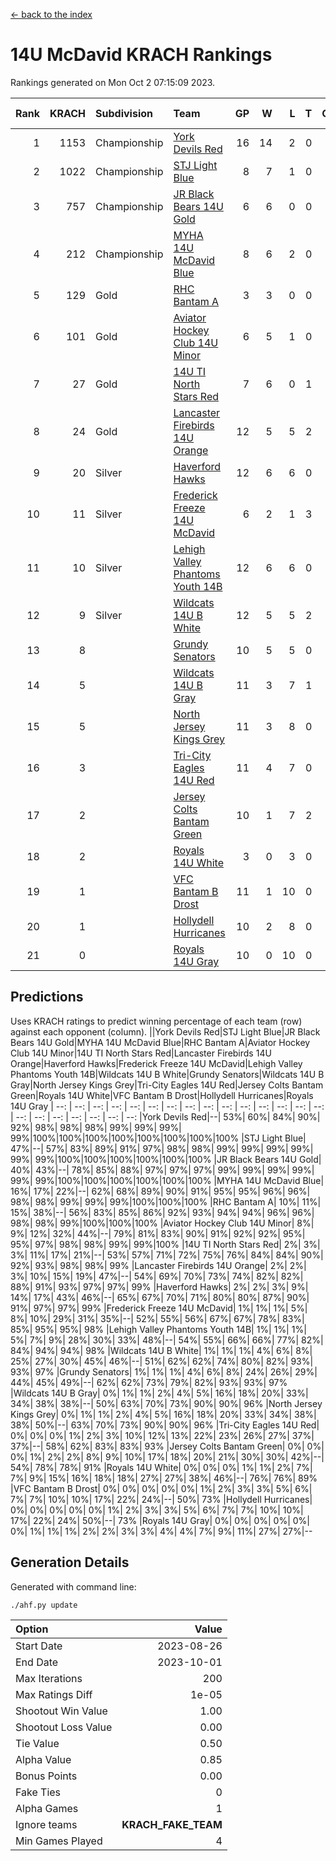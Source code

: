 [<- back to the index](readme.md)
# 14U McDavid KRACH Rankings
Rankings generated on Mon Oct  2 07:15:09 2023.

Rank|KRACH|Subdivision|Team|GP|W|L|T|OTW|OTL|SoS|Exp Wins|Win Diff
---:|---:|:---|:---|---:|---:|---:|---:|---:|---:|---:|---:|---:
1|1153|Championship|[York Devils Red](https://gamesheetstats.com/seasons/3659/teams/140644/schedule)|16|14|2|0|0|0|528|14.8|-0.0
2|1022|Championship|[STJ Light Blue](https://gamesheetstats.com/seasons/3659/teams/140639/schedule)|8|7|1|0|0|0|268|7.8|-0.0
3|757|Championship|[JR Black Bears 14U Gold](https://gamesheetstats.com/seasons/3659/teams/140633/schedule)|6|6|0|0|0|0|18|6.9|0.0
4|212|Championship|[MYHA 14U McDavid Blue](https://gamesheetstats.com/seasons/3659/teams/140636/schedule)|8|6|2|0|0|0|268|6.8|-0.0
5|129|Gold|[RHC Bantam A](https://gamesheetstats.com/seasons/3659/teams/140618/schedule)|3|3|0|0|0|0|5|3.9|0.0
6|101|Gold|[Aviator Hockey Club 14U Minor](https://gamesheetstats.com/seasons/3659/teams/140627/schedule)|6|5|1|0|0|0|112|5.9|0.0
7|27|Gold|[14U TI North Stars Red](https://gamesheetstats.com/seasons/3659/teams/140626/schedule)|7|6|0|1|0|0|3|7.4|0.0
8|24|Gold|[Lancaster Firebirds 14U Orange](https://gamesheetstats.com/seasons/3659/teams/140634/schedule)|12|5|5|2|0|0|220|6.9|0.0
9|20|Silver|[Haverford Hawks](https://gamesheetstats.com/seasons/3659/teams/140630/schedule)|12|6|6|0|0|0|344|6.9|0.0
10|11|Silver|[Frederick Freeze 14U McDavid](https://gamesheetstats.com/seasons/3659/teams/140628/schedule)|6|2|1|3|0|0|11|4.4|0.0
11|10|Silver|[Lehigh Valley Phantoms Youth 14B](https://gamesheetstats.com/seasons/3659/teams/140635/schedule)|12|6|6|0|1|1|189|6.9|0.0
12|9|Silver|[Wildcats 14U B White](https://gamesheetstats.com/seasons/3659/teams/140643/schedule)|12|5|5|2|1|1|111|6.9|0.0
13|8||[Grundy Senators](https://gamesheetstats.com/seasons/3659/teams/140629/schedule)|10|5|5|0|0|0|151|5.9|0.0
14|5||[Wildcats 14U B Gray](https://gamesheetstats.com/seasons/3659/teams/140642/schedule)|11|3|7|1|0|0|128|4.4|0.0
15|5||[North Jersey Kings Grey](https://gamesheetstats.com/seasons/3659/teams/140637/schedule)|11|3|8|0|1|0|93|3.9|0.0
16|3||[Tri-City Eagles 14U Red](https://gamesheetstats.com/seasons/3659/teams/140640/schedule)|11|4|7|0|1|0|201|4.9|0.0
17|2||[Jersey Colts Bantam Green](https://gamesheetstats.com/seasons/3659/teams/140632/schedule)|10|1|7|2|0|0|117|2.9|0.0
18|2||[Royals 14U White](https://gamesheetstats.com/seasons/3659/teams/140620/schedule)|3|0|3|0|0|1|579|0.9|0.0
19|1||[VFC Bantam B Drost](https://gamesheetstats.com/seasons/3659/teams/140641/schedule)|11|1|10|0|0|1|164|1.9|0.0
20|1||[Hollydell Hurricanes](https://gamesheetstats.com/seasons/3659/teams/140631/schedule)|10|2|8|0|0|0|112|2.9|0.0
21|0||[Royals 14U Gray](https://gamesheetstats.com/seasons/3659/teams/140638/schedule)|10|0|10|0|0|0|88|0.9|0.0

## Predictions
Uses KRACH ratings to predict winning percentage of each team (row) against each opponent (column).
||York Devils Red|STJ Light Blue|JR Black Bears 14U Gold|MYHA 14U McDavid Blue|RHC Bantam A|Aviator Hockey Club 14U Minor|14U TI North Stars Red|Lancaster Firebirds 14U Orange|Haverford Hawks|Frederick Freeze 14U McDavid|Lehigh Valley Phantoms Youth 14B|Wildcats 14U B White|Grundy Senators|Wildcats 14U B Gray|North Jersey Kings Grey|Tri-City Eagles 14U Red|Jersey Colts Bantam Green|Royals 14U White|VFC Bantam B Drost|Hollydell Hurricanes|Royals 14U Gray
| --: | --: | --: | --: | --: | --: | --: | --: | --: | --: | --: | --: | --: | --: | --: | --: | --: | --: | --: | --: | --: | --: 
|York Devils Red|--| 53%| 60%| 84%| 90%| 92%| 98%| 98%| 98%| 99%| 99%| 99%| 99%|100%|100%|100%|100%|100%|100%|100%|100%
|STJ Light Blue| 47%|--| 57%| 83%| 89%| 91%| 97%| 98%| 98%| 99%| 99%| 99%| 99%| 99%| 99%|100%|100%|100%|100%|100%|100%
|JR Black Bears 14U Gold| 40%| 43%|--| 78%| 85%| 88%| 97%| 97%| 97%| 99%| 99%| 99%| 99%| 99%| 99%|100%|100%|100%|100%|100%|100%
|MYHA 14U McDavid Blue| 16%| 17%| 22%|--| 62%| 68%| 89%| 90%| 91%| 95%| 95%| 96%| 96%| 98%| 98%| 99%| 99%| 99%|100%|100%|100%
|RHC Bantam A| 10%| 11%| 15%| 38%|--| 56%| 83%| 85%| 86%| 92%| 93%| 94%| 94%| 96%| 96%| 98%| 98%| 99%|100%|100%|100%
|Aviator Hockey Club 14U Minor|  8%|  9%| 12%| 32%| 44%|--| 79%| 81%| 83%| 90%| 91%| 92%| 92%| 95%| 95%| 97%| 98%| 98%| 99%| 99%|100%
|14U TI North Stars Red|  2%|  3%|  3%| 11%| 17%| 21%|--| 53%| 57%| 71%| 72%| 75%| 76%| 84%| 84%| 90%| 92%| 93%| 98%| 98%| 99%
|Lancaster Firebirds 14U Orange|  2%|  2%|  3%| 10%| 15%| 19%| 47%|--| 54%| 69%| 70%| 73%| 74%| 82%| 82%| 88%| 91%| 93%| 97%| 97%| 99%
|Haverford Hawks|  2%|  2%|  3%|  9%| 14%| 17%| 43%| 46%|--| 65%| 67%| 70%| 71%| 80%| 80%| 87%| 90%| 91%| 97%| 97%| 99%
|Frederick Freeze 14U McDavid|  1%|  1%|  1%|  5%|  8%| 10%| 29%| 31%| 35%|--| 52%| 55%| 56%| 67%| 67%| 78%| 83%| 85%| 95%| 95%| 98%
|Lehigh Valley Phantoms Youth 14B|  1%|  1%|  1%|  5%|  7%|  9%| 28%| 30%| 33%| 48%|--| 54%| 55%| 66%| 66%| 77%| 82%| 84%| 94%| 94%| 98%
|Wildcats 14U B White|  1%|  1%|  1%|  4%|  6%|  8%| 25%| 27%| 30%| 45%| 46%|--| 51%| 62%| 62%| 74%| 80%| 82%| 93%| 93%| 97%
|Grundy Senators|  1%|  1%|  1%|  4%|  6%|  8%| 24%| 26%| 29%| 44%| 45%| 49%|--| 62%| 62%| 73%| 79%| 82%| 93%| 93%| 97%
|Wildcats 14U B Gray|  0%|  1%|  1%|  2%|  4%|  5%| 16%| 18%| 20%| 33%| 34%| 38%| 38%|--| 50%| 63%| 70%| 73%| 90%| 90%| 96%
|North Jersey Kings Grey|  0%|  1%|  1%|  2%|  4%|  5%| 16%| 18%| 20%| 33%| 34%| 38%| 38%| 50%|--| 63%| 70%| 73%| 90%| 90%| 96%
|Tri-City Eagles 14U Red|  0%|  0%|  0%|  1%|  2%|  3%| 10%| 12%| 13%| 22%| 23%| 26%| 27%| 37%| 37%|--| 58%| 62%| 83%| 83%| 93%
|Jersey Colts Bantam Green|  0%|  0%|  0%|  1%|  2%|  2%|  8%|  9%| 10%| 17%| 18%| 20%| 21%| 30%| 30%| 42%|--| 54%| 78%| 78%| 91%
|Royals 14U White|  0%|  0%|  0%|  1%|  1%|  2%|  7%|  7%|  9%| 15%| 16%| 18%| 18%| 27%| 27%| 38%| 46%|--| 76%| 76%| 89%
|VFC Bantam B Drost|  0%|  0%|  0%|  0%|  0%|  1%|  2%|  3%|  3%|  5%|  6%|  7%|  7%| 10%| 10%| 17%| 22%| 24%|--| 50%| 73%
|Hollydell Hurricanes|  0%|  0%|  0%|  0%|  0%|  1%|  2%|  3%|  3%|  5%|  6%|  7%|  7%| 10%| 10%| 17%| 22%| 24%| 50%|--| 73%
|Royals 14U Gray|  0%|  0%|  0%|  0%|  0%|  0%|  1%|  1%|  1%|  2%|  2%|  3%|  3%|  4%|  4%|  7%|  9%| 11%| 27%| 27%|--

## Generation Details

Generated with command line:
```
./ahf.py update
```

| Option | Value |
| :----- | ----: |
| Start Date | 2023-08-26 |
| End Date | 2023-10-01 |
| Max Iterations | 200 |
| Max Ratings Diff | 1e-05 |
| Shootout Win Value | 1.00 |
| Shootout Loss Value | 0.00 |
| Tie Value | 0.50 |
| Alpha Value | 0.85 |
| Bonus Points | 0.00 |
| Fake Ties | 0 |
| Alpha Games | 1 |
| Ignore teams | __KRACH_FAKE_TEAM__ |
| Min Games Played | 4 |

